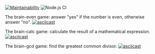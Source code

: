 [![Maintainability](https://api.codeclimate.com/v1/badges/1cc0671993386cb386e1/maintainability)](https://codeclimate.com/github/Mormur/frontend-project-lvl1/maintainability)
![Node.js CI](https://github.com/Mormur/frontend-project-lvl1/workflows/Node.js%20CI/badge.svg)

The brain-even game: answer "yes" if the number is even, otherwise answer "no".
[![asciicast](https://asciinema.org/a/islUHbMrZJ2CDlMG625og0QS7.svg)](https://asciinema.org/a/islUHbMrZJ2CDlMG625og0QS7)

The brain-calc game: calculate the result of a mathematical expression.
[![asciicast](https://asciinema.org/a/peNXBC8ptnLX37Ntzh1mOAGLl.svg)](https://asciinema.org/a/peNXBC8ptnLX37Ntzh1mOAGLl)

The brain-gcd game: find the greatest common divisor.
[![asciicast](https://asciinema.org/a/ieMnHLWBa0XWmtkrshOWaTQPw.svg)](https://asciinema.org/a/ieMnHLWBa0XWmtkrshOWaTQPw)